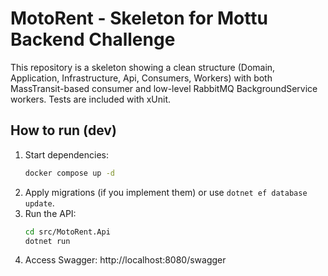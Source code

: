 # MotoRent - Skeleton for Mottu Backend Challenge

This repository is a skeleton showing a clean structure (Domain, Application, Infrastructure, Api, Consumers, Workers)
with both MassTransit-based consumer and low-level RabbitMQ BackgroundService workers. Tests are included with xUnit.

## How to run (dev)

1. Start dependencies:
   ```bash
   docker compose up -d
   ```
2. Apply migrations (if you implement them) or use `dotnet ef database update`.
3. Run the API:
   ```bash
   cd src/MotoRent.Api
   dotnet run
   ```
4. Access Swagger: http://localhost:8080/swagger

